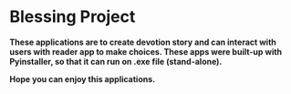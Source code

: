 # Blessing Project
**These applications are to create devotion story and can interact with users with reader app to make choices. These apps were built-up with Pyinstaller, so that it can run on .exe file (stand-alone).**

**Hope you can enjoy this applications.**
